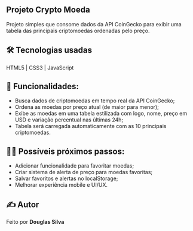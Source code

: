 ## Projeto Crypto Moeda
Projeto simples que consome dados da API CoinGecko para exibir uma tabela das principais criptomoedas ordenadas pelo preço.

## 🛠 Tecnologias usadas 
HTML5 | CSS3 | JavaScript 

## 🚀 Funcionalidades:
- Busca dados de criptomoedas em tempo real da API CoinGecko;
- Ordena as moedas por preço atual (de maior para menor);
- Exibe as moedas em uma tabela estilizada com logo, nome, preço em USD e variação percentual nas últimas 24h;
- Tabela será carregada automaticamente com as 10 principais criptomoedas.


## 🚶‍♂️ Possíveis próximos passos:
- Adicionar funcionalidade para favoritar moedas;
- Criar sistema de alerta de preço para moedas favoritas;
- Salvar favoritos e alertas no localStorage;
- Melhorar experiência mobile e UI/UX.

## ✍ Autor
Feito por **Douglas Silva**
